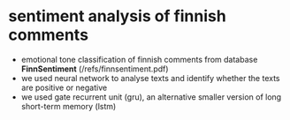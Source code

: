 # sentiment analysis of finnish comments
- emotional tone classification of finnish comments from database **FinnSentiment** (/refs/finnsentiment.pdf)
- we used neural network to analyse texts and identify whether the texts are positive or negative
- we used gate recurrent unit (gru), an alternative smaller version of long short-term memory (lstm)


